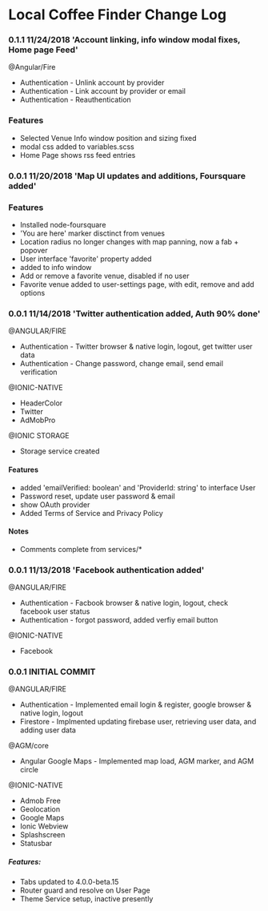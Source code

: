 # Local Coffee Finder Change Log



### 0.1.1 11/24/2018 'Account linking, info window modal fixes, Home page Feed'

@Angular/Fire
- Authentication - Unlink account by provider
- Authentication - Link account by provider or email
- Authentication - Reauthentication

### Features
- Selected Venue Info window position and sizing fixed
- modal css added to variables.scss
- Home Page shows rss feed entries



### 0.0.1 11/20/2018 'Map UI updates and additions, Foursquare added'

### Features
- Installed node-foursquare
- 'You are here' marker disctinct from venues
- Location radius no longer changes with map panning, now a fab + popover
- User interface 'favorite<Venue>' property added
- <tab-bar> added to info window
- Add or remove a favorite venue, disabled if no user
- Favorite venue added to user-settings page, with edit, remove and add options



### 0.0.1 11/14/2018 'Twitter authentication added, Auth 90% done'

@ANGULAR/FIRE
- Authentication - Twitter browser & native login, logout, get twitter user data
- Authentication - Change password, change email, send email verification

@IONIC-NATIVE
- HeaderColor
- Twitter
- AdMobPro

@IONIC STORAGE
- Storage service created

#### Features
- added 'emailVerified: boolean' and 'ProviderId: string' to interface User
- Password reset, update user password & email
- show OAuth provider
- Added Terms of Service and Privacy Policy

#### Notes
- Comments complete from services/*



### 0.0.1 11/13/2018 'Facebook authentication added'

@ANGULAR/FIRE
- Authentication - Facbook browser & native login, logout, check facebook user status
- Authentication - forgot password, added verfiy email button

@IONIC-NATIVE
- Facebook



### 0.0.1 INITIAL COMMIT

@ANGULAR/FIRE
- Authentication - Implemented email login & register, google browser & native login, logout
- Firestore - Implmented updating firebase user, retrieving user data, and adding user data

@AGM/core
- Angular Google Maps - Implemented map load, AGM marker, and AGM circle
 
@IONIC-NATIVE
- Admob Free
- Geolocation
- Google Maps
- Ionic Webview
- Splashscreen
- Statusbar

##### Features:
- Tabs updated to 4.0.0-beta.15
- Router guard and resolve on User Page
- Theme Service setup, inactive presently